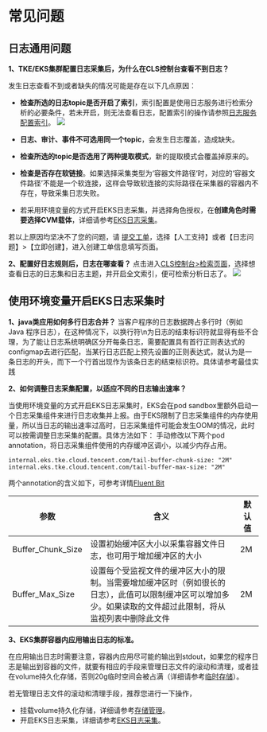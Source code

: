 ﻿# 常见问题
## 日志通用问题
**1、TKE/EKS集群配置日志采集后，为什么在CLS控制台查看不到日志？**

发生日志查看不到或者缺失的情况可能是存在以下几点原因：
- **检查所选的日志topic是否开启了索引**，索引配置是使用日志服务进行检索分析的必要条件，若未开启，则无法查看日志，配置索引的操作请参照[日志服务配置索引](https://cloud.tencent.com/document/product/614/50922)。
![](https://main.qcloudimg.com/raw/0e2cb0b38733cf2099a1e269c51e04b0.png)

- **日志、审计、事件不可选用同一个topic**，会发生日志覆盖，造成缺失。
- **检查所选的topic是否选用了两种提取模式**，新的提取模式会覆盖掉原来的。
- **检查是否存在软链接**。如果选择采集类型为‘容器文件路径‘时，对应的‘容器文件路径’不能是一个软连接，这样会导致软连接的实际路径在采集器的容器内不存在，导致采集日志失败。
- 若采用环境变量的方式开启EKS日志采集，并选择角色授权，在**创建角色时需要选择CVM载体**，详细请参考[EKS日志采集](https://cloud.tencent.com/document/product/457/47200)。

若以上原因均坚决不了您的问题，请 [提交工单](https://console.cloud.tencent.com/workorder/category?level1_id=6&level2_id=350&source=0&data_title=%E5%AE%B9%E5%99%A8%E6%9C%8D%E5%8A%A1TKE&step=1)，选择【人工支持】或者【日志问题】>【立即创建】，进入创建工单信息填写页面。



**2、配置好日志规则后，日志在哪查看？**
点击进入[CLS控制台>检索页面](https://main.qcloudimg.com/raw/e7ae5dd20b35c615f225202d74918ec9.png)，选择想查看日志的日志集和日志主题，并开启全文索引，便可检索分析日志了。
![](https://main.qcloudimg.com/raw/e7ae5dd20b35c615f225202d74918ec9.png)

## 使用环境变量开启EKS日志采集时

**1、java类应用如何多行日志合并？**
当客户程序的日志数据跨占多行时（例如 Java 程序日志），在这种情况下，以换行符\n为日志的结束标识符就显得有些不合理，为了能让日志系统明确区分开每条日志，需要配置具有首行正则表达式的configmap去进行匹配，当某行日志匹配上预先设置的正则表达式，就认为是一条日志的开头，而下一个行首出现作为该条日志的结束标识符。具体请参考最佳实践


**2、如何调整日志采集配置，以适应不同的日志输出速率？**

当使用环境变量的方式开启EKS日志采集时，EKS会在pod sandbox里额外启动一个日志采集组件来进行日志收集并上报。由于EKS限制了日志采集组件的内存使用量，所以当日志的输出速率过高时，日志采集组件可能会发生OOM的情况，此时可以按需调整日志采集的配置。具体方法如下： 手动修改以下两个pod annotation，将日志采集组件使用的内存缓冲区调小，以减少内存占用。

```
internal.eks.tke.cloud.tencent.com/tail-buffer-chunk-size: "2M"
internal.eks.tke.cloud.tencent.com/tail-buffer-max-size: "2M"
```

两个annotation的含义如下，可参考详情[Fluent Bit](https://docs.fluentbit.io/manual/administration/configuring-fluent-bit/unit-sizes)

| 参数 | 含义 | 默认值 |
|---------|---------|---------|
| Buffer_Chunk_Size | 设置初始缓冲区大小以采集容器文件日志，也可用于增加缓冲区的大小 | 2M |
| Buffer_Max_Size | 设置每个受监视文件的缓冲区大小的限制。当需要增加缓冲区时（例如很长的日志），此值可以限制缓冲区可以增加多少。如果读取的文件超过此限制，将从监视列表中删除此文件 | 2M |


**3、EKS集群容器内应用输出日志的标准。**

在应用输出日志时需要注意，容器内应用尽可能的输出到stdout，如果您的程序日志是输出到容器的文件，就要有相应的手段来管理日志文件的滚动和清理，或者挂在volume持久化存储，否则20g临时空间会被占满（详细请参考[临时存储](https://cloud.tencent.com/document/product/457/39815)）。

若无管理日志文件的滚动和清理手段，推荐您进行一下操作，
- 挂载volume持久化存储，详细请参考[存储管理](https://cloud.tencent.com/document/product/457/46962)。
- 开启EKS日志采集，详细请参考[EKS日志采集](https://cloud.tencent.com/document/product/457/47200)。

